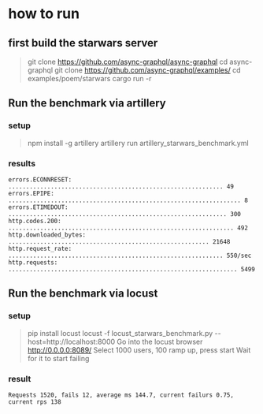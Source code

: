 # how to run 

## first build the starwars server

> git clone https://github.com/async-graphql/async-graphql
> cd async-graphql
> git clone https://github.com/async-graphql/examples/
> cd examples/poem/starwars
> cargo run -r 


## Run the benchmark via artillery 

### setup 

> npm install -g artillery 
> artillery run artillery_starwars_benchmark.yml

### results

    errors.ECONNRESET: ............................................................. 49
    errors.EPIPE: .................................................................. 8
    errors.ETIMEDOUT: .............................................................. 300
    http.codes.200: ................................................................ 492
    http.downloaded_bytes: ......................................................... 21648
    http.request_rate: ............................................................. 550/sec
    http.requests: ................................................................. 5499



## Run the benchmark via locust 

### setup

> pip install locust 
> locust -f locust_starwars_benchmark.py --host=http://localhost:8000
>  Go into the locust browser http://0.0.0.0:8089/
>  Select 1000 users, 100 ramp up, press start
>  Wait for it to start failing 


### result

    Requests 1520, fails 12, average ms 144.7, current failurs 0.75, current rps 138


